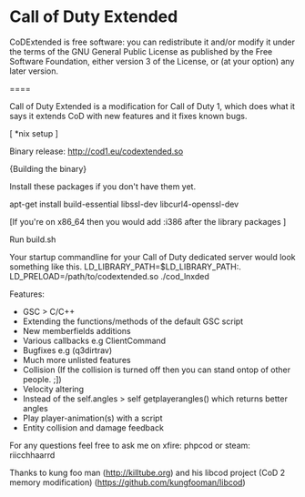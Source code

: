 # Call of Duty Extended

CoDExtended is free software: you can redistribute it and/or modify it under the terms of the GNU General Public License as published by the Free Software Foundation, either version 3 of the License, or (at your option) any later version.

====

Call of Duty Extended is a modification for Call of Duty 1, which does what it says it extends CoD with new features and it fixes known bugs.

[ *nix setup ]

Binary release:
	http://cod1.eu/codextended.so

{Building the binary}

Install these packages if you don't have them yet.

apt-get install build-essential libssl-dev libcurl4-openssl-dev

[If you're on x86_64 then you would add :i386 after the library packages ]

Run build.sh	

Your startup commandline for your Call of Duty dedicated server would look something like this.
LD_LIBRARY_PATH=$LD_LIBRARY_PATH:. LD_PRELOAD=/path/to/codextended.so ./cod_lnxded

Features:

- GSC > C/C++
- Extending the functions/methods of the default GSC script
- New memberfields additions
- Various callbacks e.g ClientCommand
- Bugfixes e.g (q3dirtrav)
- Much more unlisted features
- Collision (If the collision is turned off then you can stand ontop of other people. ;])
- Velocity altering
- Instead of the self.angles > self getplayerangles() which returns better angles
- Play player-animation(s) with a script
- Entity collision and damage feedback

For any questions feel free to ask me on xfire: phpcod or steam: riicchhaarrd

Thanks to kung foo man (http://killtube.org) and his libcod project (CoD 2 memory modification) (https://github.com/kungfooman/libcod)

